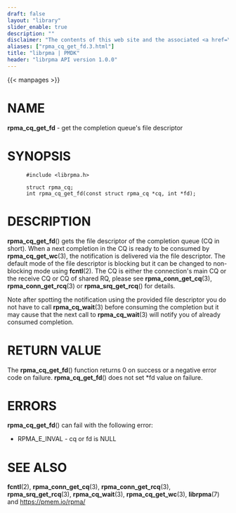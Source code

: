 ```yaml
---
draft: false
layout: "library"
slider_enable: true
description: ""
disclaimer: "The contents of this web site and the associated <a href=\"https://github.com/pmem\">GitHub repositories</a> are BSD-licensed open source."
aliases: ["rpma_cq_get_fd.3.html"]
title: "librpma | PMDK"
header: "librpma API version 1.0.0"
---
```

{{< manpages >}}

[comment]: <> (SPDX-License-Identifier: BSD-3-Clause)
[comment]: <> (Copyright 2020-2022, Intel Corporation)

NAME
====

**rpma\_cq\_get\_fd** - get the completion queue\'s file descriptor

SYNOPSIS
========

          #include <librpma.h>

          struct rpma_cq;
          int rpma_cq_get_fd(const struct rpma_cq *cq, int *fd);

DESCRIPTION
===========

**rpma\_cq\_get\_fd**() gets the file descriptor of the completion queue
(CQ in short). When a next completion in the CQ is ready to be consumed
by **rpma\_cq\_get\_wc**(3), the notification is delivered via the file
descriptor. The default mode of the file descriptor is blocking but it
can be changed to non-blocking mode using **fcntl**(2). The CQ is either
the connection\'s main CQ or the receive CQ or CQ of shared RQ, please
see **rpma\_conn\_get\_cq**(3), **rpma\_conn\_get\_rcq**(3) or
**rpma\_srq\_get\_rcq**() for details.

Note after spotting the notification using the provided file descriptor
you do not have to call **rpma\_cq\_wait**(3) before consuming the
completion but it may cause that the next call to **rpma\_cq\_wait**(3)
will notify you of already consumed completion.

RETURN VALUE
============

The **rpma\_cq\_get\_fd**() function returns 0 on success or a negative
error code on failure. **rpma\_cq\_get\_fd**() does not set \*fd value
on failure.

ERRORS
======

**rpma\_cq\_get\_fd**() can fail with the following error:

-   RPMA\_E\_INVAL - cq or fd is NULL

SEE ALSO
========

**fcntl**(2), **rpma\_conn\_get\_cq**(3), **rpma\_conn\_get\_rcq**(3),
**rpma\_srq\_get\_rcq**(3), **rpma\_cq\_wait**(3),
**rpma\_cq\_get\_wc**(3), **librpma**(7) and https://pmem.io/rpma/
